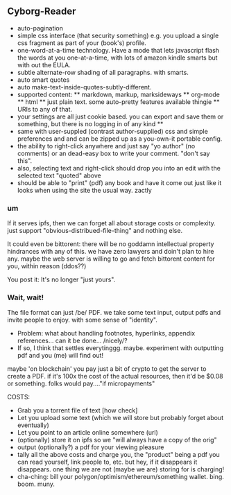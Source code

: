 ## Cyborg-Reader

* auto-pagination
* simple css interface (that security something) e.g. you upload a single css fragment as part of your (book's) profile.
* one-word-at-a-time technology. Have a mode that lets javascript flash the words at you one-at-a-time, with lots of amazon kindle smarts but with out the EULA.
* subtle alternate-row shading of all paragraphs. with smarts.
* auto smart quotes
* auto make-text-inside-quotes-subtly-different.
* supported content:
** markdown, markup, marksideways
** org-mode
** html
** just plain text. some auto-pretty features available
thingie
** URIs to any of that.
* your settings are all just cookie based. you can export and save them or something, but there is no logging in of any kind **
* same with user-suppled (contrast author-supplied) css and simple preferences and and can be zipped up as a you-own-it portable config.
* the ability to right-click anywhere and just say "yo author" (no comments) or an dead-easy box to write your comment. "don't say this".
* also, selecting text and right-click should drop you into an edit with the selected text "quoted" above
* should be able to "print" (pdf) any book and have it come out just like it looks when using the site the usual way. zactly

### um

If it serves ipfs, then we can forget all about storage costs or complexity. just support "obvious-distribued-file-thing" and nothing else.

It could even be bittorent: there will be no goddamn intellectual property hindrances with any of this. we have zero lawyers and doin't plan to hire any. maybe the web server is willing to go and fetch bittorent content for you, within reason (ddos??)

You post it: It's no longer "just yours".

### Wait, wait!

The file format can just /be/ PDF. we take some text input, output pdfs and invite people to enjoy. with some sense of "identity".
* Problem: what about handling footnotes, hyperlinks, appendix references... can it be done... /nicely/?
* If so, I think that settles everytinggg. maybe. experiment with outputting pdf and you (me) will find out!

maybe 'on blockchain' you pay just a bit of crypto to get the server to create a PDF. if it's 100x the cost of the actual resources, then it'd be $0.08 or something. folks would pay...."if micropayments"

COSTS:
* Grab you a torrent file of text [how check]
* Let you upload some text (which we will store but probably forget about eventually)
* Let you point to an article online somewhere (url)
* (optionally) store it on ipfs so we "will always have a copy of the orig"
* output (optionally?) a pdf for your viewing pleasure
* tally all the above costs and charge you, the "product" being a pdf you can read yourself, link people to, etc. but hey, if it disappears it disappears. one thing we are not (maybe we are) storing for is charging!
* cha-ching: bill your polygon/optimism/ethereum/something wallet. bing. boom. muny.
